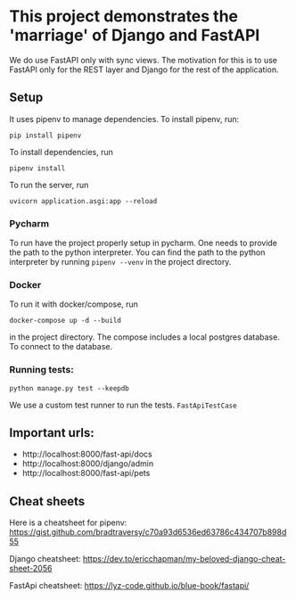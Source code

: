 # This project demonstrates the 'marriage' of Django and FastAPI

We do use FastAPI only with sync views. The motivation for this is to use FastAPI only for the REST layer and Django for the rest of the application. 
## Setup
It uses pipenv to manage dependencies. To install pipenv, run: 
```shell
pip install pipenv
```

To install dependencies, run 
```shell
pipenv install
```

To run the server, run 
```shell
uvicorn application.asgi:app --reload
```

### Pycharm
To run have the project properly setup in pycharm. One needs to provide the path to the python interpreter.
You can find the path to the python interpreter by running `pipenv --venv` in the project directory.

### Docker
To run it with docker/compose, run 
```shell
docker-compose up -d --build
```` 
in the project directory.
The compose includes a local postgres database. To connect to the database.

### Running tests:
```shell
python manage.py test --keepdb
```
We use a custom test runner to run the tests. `FastApiTestCase`

## Important urls:
- http://localhost:8000/fast-api/docs
- http://localhost:8000/django/admin
- http://localhost:8000/fast-api/pets

## Cheat sheets
Here is a cheatsheet for pipenv: https://gist.github.com/bradtraversy/c70a93d6536ed63786c434707b898d55

Django cheatsheet: https://dev.to/ericchapman/my-beloved-django-cheat-sheet-2056

FastApi cheatsheet: https://lyz-code.github.io/blue-book/fastapi/


